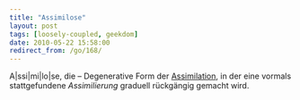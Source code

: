 ```yaml
---
title: "Assimilose"
layout: post
tags: [loosely-coupled, geekdom]
date: 2010-05-22 15:58:00
redirect_from: /go/168/
---
```


A&#124;ssi&#124;mi&#124;lo&#124;se, die – Degenerative Form der [Assimilation](http://de.wikipedia.org/wiki/Assimilation), in der eine vormals stattgefundene _Assimilierung_ graduell rückgängig gemacht wird.